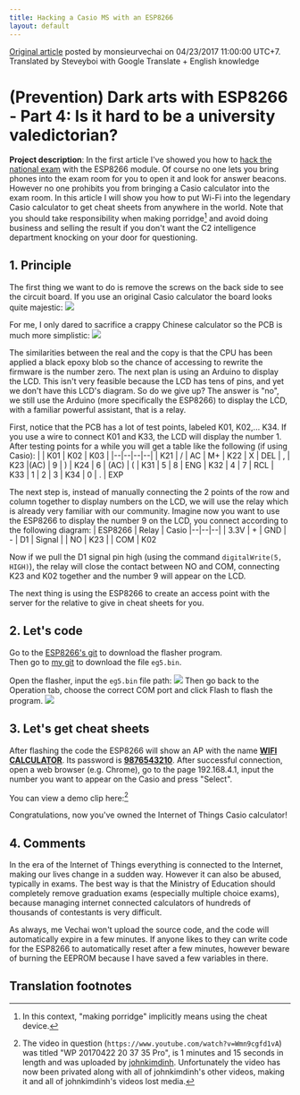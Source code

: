 ```yaml
---
title: Hacking a Casio MS with an ESP8266
layout: default
---
```


[Original article](http://arduino.vn/tutorial/1563-phong-chong-nghe-thuat-hac-am-voi-esp8266-phan-4-thu-khoa-dai-hoc-co-kho) posted by monsieurvechai on 04/23/2017 11:00:00 UTC+7. Translated by Steveyboi with Google Translate + English knowledge

# (Prevention) Dark arts with ESP8266 - Part 4: Is it hard to be a university valedictorian?
**Project description**:
In the first article I've showed you how to [hack the national exam](http://arduino.vn/tutorial/1549-phong-chong-nghe-thuat-hac-am-voi-esp8266-phan-3-thich-thi-deauth-thoai-ahihi) with the ESP8266 module.
Of course no one lets you bring phones into the exam room for you to open it and look for answer beacons. However no one prohibits you from bringing a Casio calculator into the exam room. In this article I will show you how to put Wi-Fi into
the legendary Casio calculator to get cheat sheets from anywhere in the world. Note that you should take responsibility when making porridge[^1] and avoid doing business and selling the result if you don't want the C2 intelligence department
knocking on your door for questioning.

## 1. Principle
The first thing we want to do is remove the screws on the back side to see the circuit board. If you use an original Casio calculator the board looks quite majestic:
![](http://k3.arduino.vn/img/2017/04/23/0/3674_81211213-1492898959-0-pcb-top.png)

For me, I only dared to sacrifice a crappy Chinese calculator so the PCB is much more simplistic:
![](http://k2.arduino.vn/img/2017/04/23/0/3689_88211213-1492899138-0-wp-20170308-17-19-31-pro.jpg)

The similarities between the real and the copy is that the CPU has been applied a black epoxy blob so the chance of accessing to rewrite the firmware is the number zero. The next plan is using an Arduino to display the LCD. This isn't very feasible
because the LCD has tens of pins, and yet we don't have this LCD's diagram. So do we give up? The answer is "no", we still use the Arduino (more specifically the ESP8266) to display the LCD, with a familiar powerful assistant, that is a relay.

First, notice that the PCB has a lot of test points, labeled K01, K02,... K34. If you use a wire to connect K01 and K33, the LCD will display the number 1. After testing points for a while you will get a table like the following (if using Casio):
| | K01 | K02 | K03 |
|--|--|--|--|
| K21 | / | AC | M+
| K22 | X | DEL | ,
| K23 |(AC) | 9 | )
| K24 | 6 | (AC) | (
| K31 | 5 | 8 | ENG
| K32 | 4 | 7 | RCL
| K33 | 1 | 2 | 3
| K34 | 0 | . | EXP

The next step is, instead of manually connecting the 2 points of the row and column together to display numbers on the LCD, we will use the relay which is already very familiar with our community. Imagine now you want to use the ESP8266 to display the
number 9 on the LCD, you connect according to the following diagram:
| ESP8266 | Relay | Casio
|--|--|--|
| 3.3V | +
| GND | -
| D1 | Signal
| | NO | K23
| | COM | K02

Now if we pull the D1 signal pin high (using the command `digitalWrite(5, HIGH)`), the relay will close the contact between NO and COM, connecting K23 and K02 together and the number 9 will appear on the LCD.

The next thing is using the ESP8266 to create an access point with the server for the relative to give in cheat sheets for you.

## 2. Let's code
Go to the [ESP8266's git](https://github.com/nodemcu/nodemcu-flasher) to download the flasher program.  
Then go to [my git](https://github.com/johnkimdinh/DADA-with-esp8266) to download the file `eg5.bin`.

Open the flasher, input the `eg5.bin` file path:
![](http://k3.arduino.vn/img/2017/02/06/0/3520_812450-1486350903-0-2.png)
Then go back to the Operation tab, choose the correct COM port and click Flash to flash the program.
![](http://k1.arduino.vn/img/2017/02/06/0/3560_123450-1486350986-0-3.png)

## 3. Let's get cheat sheets
After flashing the code the ESP8266 will show an AP with the name **<u>WIFI CALCULATOR</u>**. Its password is **<u>9876543210</u>**. After successful connection, open a web browser (e.g. Chrome), go to the page 192.168.4.1, input the number you want to
appear on the Casio and press "Select".

You can view a demo clip here:[^2]

Congratulations, now you've owned the Internet of Things Casio calculator!

## 4. Comments
In the era of the Internet of Things everything is connected to the Internet, making our lives change in a sudden way. However it can also be abused, typically in exams. The best way is that the Ministry of Education should completely remove graduation exams
(especially multiple choice exams), because managing internet connected calculators of hundreds of thousands of contestants is very difficult.

As always, me Vechai won't upload the source code, and the code will automatically expire in a few minutes. If anyone likes to they can write code for the ESP8266 to automatically reset after a few minutes, however beware of burning the EEPROM because I have saved
a few variables in there.

## Translation footnotes
[^1]: In this context, "making porridge" implicitly means using the cheat device.
[^2]: The video in question (`https://www.youtube.com/watch?v=Wmn9cgfd1vA`) was titled "WP 20170422 20 37 35 Pro", is 1 minutes and 15 seconds in length and was uploaded by [johnkimdinh](https://www.youtube.com/johnkimdinh). Unfortunately the video has now been privated along with all of johnkimdinh's other videos, making it and all of johnkimdinh's videos lost media.
